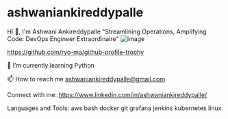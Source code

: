 # ashwaniankireddypalle
Hi 👋, I'm Ashwani Ankireddypalle
"Streamlining Operations, Amplifying Code: DevOps Engineer Extraordinaire"
![image](https://github.com/user-attachments/assets/2c2bb55a-4062-4d8d-8372-9e11b243f853)

https://github.com/ryo-ma/github-profile-trophy

🌱 I’m currently learning Python

📫 How to reach me ashwaniankireddypalle@gmail.com

Connect with me:
https://www.linkedin.com/in/ashwaniankireddypalle/

Languages and Tools:
aws bash docker git grafana jenkins kubernetes linux
